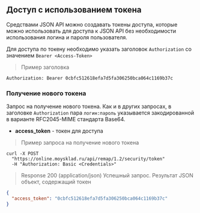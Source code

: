 ## Доступ с использованием токена
Средствами JSON API можно создавать токены доступа, которые можно использовать для доступа к JSON API без необходимости использования логина и пароля пользователя.

Для доступа по токену необходимо указать заголовок `Authorization` со значением `Bearer <Access-Token>`

> Пример заголовка

```
Authorization: Bearer 0cbfc512618efa7d5fa306250bca064c1169b37c
```

### Получение нового токена
Запрос на получение нового токена. Как и в других запросах, в заголовке `Authorization` пара `логин:пароль` указывается закодированной в варианте RFC2045-MIME стандарта Base64. 

* **access_token** - токен для доступа

> Пример запроса на получение нового токена

```shell
curl -X POST
  "https://online.moysklad.ru/api/remap/1.2/security/token"
  -H "Authorization: Basic <Credentials>"
``` 

> Response 200 (application/json) Успешный запрос. Результат JSON объект, содержащий токен

```json
{
  "access_token": "0cbfc512618efa7d5fa306250bca064c1169b37c"
}
```
